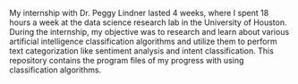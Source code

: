 My internship with Dr. Peggy Lindner lasted 4 weeks, where I spent 18 hours a week at the data science research lab in the University of Houston.
During the internship, my objective was to research and learn about various artificial intelligence classification algorithms and utilize them to perform text categorization like sentiment analysis and intent classification.
This repository contains the program files of my progress with using classification algorithms.
